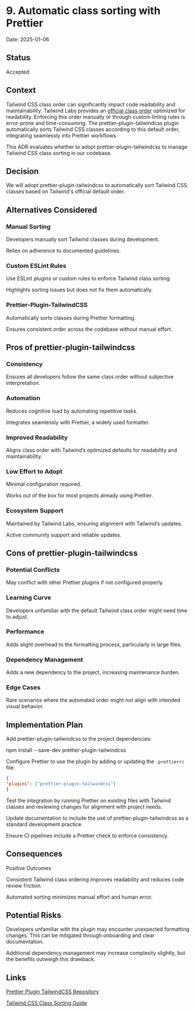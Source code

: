 # 9. Automatic class sorting with Prettier

Date: 2025-01-06

## Status

Accepted

## Context

Tailwind CSS class order can significantly impact code readability and maintainability. Tailwind Labs provides an [official class order](https://tailwindcss.com/blog/automatic-class-sorting-with-prettier#how-classes-are-sorted) optimized for readability. Enforcing this order manually or through custom linting rules is error-prone and time-consuming. The prettier-plugin-tailwindcss plugin automatically sorts Tailwind CSS classes according to this default order, integrating seamlessly into Prettier workflows.

This ADR evaluates whether to adopt prettier-plugin-tailwindcss to manage Tailwind CSS class sorting in our codebase.

## Decision

We will adopt prettier-plugin-tailwindcss to automatically sort Tailwind CSS classes based on Tailwind's official default order.

## Alternatives Considered

### Manual Sorting

Developers manually sort Tailwind classes during development.

Relies on adherence to documented guidelines.

### Custom ESLint Rules

Use ESLint plugins or custom rules to enforce Tailwind class sorting.

Highlights sorting issues but does not fix them automatically.

### Prettier-Plugin-TailwindCSS

Automatically sorts classes during Prettier formatting.

Ensures consistent order across the codebase without manual effort.

## Pros of prettier-plugin-tailwindcss

### Consistency

Ensures all developers follow the same class order without subjective interpretation.

### Automation

Reduces cognitive load by automating repetitive tasks.

Integrates seamlessly with Prettier, a widely used formatter.

### Improved Readability

Aligns class order with Tailwind’s optimized defaults for readability and maintainability.

### Low Effort to Adopt

Minimal configuration required.

Works out of the box for most projects already using Prettier.

### Ecosystem Support

Maintained by Tailwind Labs, ensuring alignment with Tailwind’s updates.

Active community support and reliable updates.

## Cons of prettier-plugin-tailwindcss

### Potential Conflicts

May conflict with other Prettier plugins if not configured properly.

### Learning Curve

Developers unfamiliar with the default Tailwind class order might need time to adjust.

### Performance

Adds slight overhead to the formatting process, particularly in large files.

### Dependency Management

Adds a new dependency to the project, increasing maintenance burden.

### Edge Cases

Rare scenarios where the automated order might not align with intended visual behavior.

## Implementation Plan

Add prettier-plugin-tailwindcss to the project dependencies:

npm install --save-dev prettier-plugin-tailwindcss

Configure Prettier to use the plugin by adding or updating the `.prettierrc` file:

```json
{
"plugins": ["prettier-plugin-tailwindcss"]
}
```

Test the integration by running Prettier on existing files with Tailwind classes and reviewing changes for alignment with project needs.

Update documentation to include the use of prettier-plugin-tailwindcss as a standard development practice.

Ensure CI pipelines include a Prettier check to enforce consistency.

## Consequences

Positive Outcomes

Consistent Tailwind class ordering improves readability and reduces code review friction.

Automated sorting minimizes manual effort and human error.

## Potential Risks

Developers unfamiliar with the plugin may encounter unexpected formatting changes. This can be mitigated through onboarding and clear documentation.

Additional dependency management may increase complexity slightly, but the benefits outweigh this drawback.

## Links

[Prettier Plugin TailwindCSS Repository](https://github.com/tailwindlabs/prettier-plugin-tailwindcss)

[Tailwind CSS Class Sorting Guide](https://tailwindcss.com/blog/automatic-class-sorting-with-prettier#how-classes-are-sorted)
